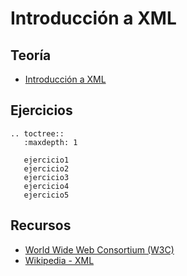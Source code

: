 # Introducción a XML

## Teoría

* [Introducción a XML](https://github.com/josedom24/lmgs_doc/blob/master/unidades/u5/doc/unidad1.1.pdf)

## Ejercicios

```eval_rst
.. toctree::
   :maxdepth: 1

   ejercicio1
   ejercicio2
   ejercicio3
   ejercicio4
   ejercicio5

```

## Recursos

* [World Wide Web Consortium (W3C)](https://www.w3.org/)
* [Wikipedia - XML](http://en.wikipedia.org/wiki/Xml)
